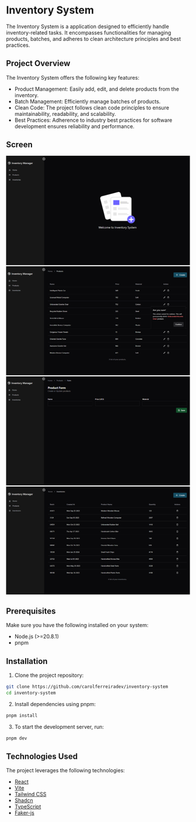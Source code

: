 # Inventory System

The Inventory System is a application designed to efficiently handle inventory-related tasks. It encompasses functionalities for managing products, batches, and adheres to clean architecture principles and best practices.

## Project Overview

The Inventory System offers the following key features:

- Product Management: Easily add, edit, and delete products from the inventory.
- Batch Management: Efficiently manage batches of products.
- Clean Code: The project follows clean code principles to ensure maintainability, readability, and scalability.
- Best Practices: Adherence to industry best practices for software development ensures reliability and performance.

## Screen

![home](https://github.com/carolferreiradev/inventory-system/blob/main/docs/home.png)
![products](https://github.com/carolferreiradev/inventory-system/blob/main/docs/products-delete.png)
![form](https://github.com/carolferreiradev/inventory-system/blob/main/docs/product-create.png)
![inventory](https://github.com/carolferreiradev/inventory-system/blob/main/docs/inventory.png)

## Prerequisites

Make sure you have the following installed on your system:

- Node.js (>=20.8.1)
- pnpm

## Installation

1. Clone the project repository:

```bash
git clone https://github.com/carolferreiradev/inventory-system
cd inventory-system
```

2. Install dependencies using pnpm:

```bash
pnpm install
```

3. To start the development server, run:

```bash
pnpm dev
```

## Technologies Used

The project leverages the following technologies:

- [React](https://react.dev/)
- [Vite](https://vitejs.dev/)
- [Tailwind CSS](https://tailwindcss.com/)
- [Shadcn](https://ui.shadcn.com/)
- [TypeScript](https://www.typescriptlang.org/)
- [Faker-js](https://fakerjs.dev/)
